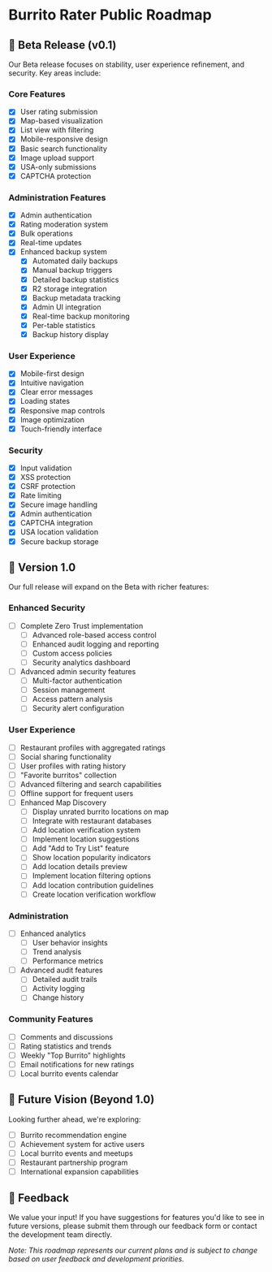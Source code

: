 # Burrito Rater Public Roadmap

## 🚀 Beta Release (v0.1)

Our Beta release focuses on stability, user experience refinement, and security. Key areas include:

### Core Features
- [x] User rating submission
- [x] Map-based visualization
- [x] List view with filtering
- [x] Mobile-responsive design
- [x] Basic search functionality
- [x] Image upload support
- [x] USA-only submissions
- [x] CAPTCHA protection

### Administration Features
- [x] Admin authentication
- [x] Rating moderation system
- [x] Bulk operations
- [x] Real-time updates
- [x] Enhanced backup system
  - [x] Automated daily backups
  - [x] Manual backup triggers
  - [x] Detailed backup statistics
  - [x] R2 storage integration
  - [x] Backup metadata tracking
  - [x] Admin UI integration
  - [x] Real-time backup monitoring
  - [x] Per-table statistics
  - [x] Backup history display

### User Experience
- [x] Mobile-first design
- [x] Intuitive navigation
- [x] Clear error messages
- [x] Loading states
- [x] Responsive map controls
- [x] Image optimization
- [x] Touch-friendly interface

### Security
- [x] Input validation
- [x] XSS protection
- [x] CSRF protection
- [x] Rate limiting
- [x] Secure image handling
- [x] Admin authentication
- [x] CAPTCHA integration
- [x] USA location validation
- [x] Secure backup storage

## 🌮 Version 1.0

Our full release will expand on the Beta with richer features:

### Enhanced Security
- [ ] Complete Zero Trust implementation
  - [ ] Advanced role-based access control
  - [ ] Enhanced audit logging and reporting
  - [ ] Custom access policies
  - [ ] Security analytics dashboard
- [ ] Advanced admin security features
  - [ ] Multi-factor authentication
  - [ ] Session management
  - [ ] Access pattern analysis
  - [ ] Security alert configuration

### User Experience
- [ ] Restaurant profiles with aggregated ratings
- [ ] Social sharing functionality
- [ ] User profiles with rating history
- [ ] "Favorite burritos" collection
- [ ] Advanced filtering and search capabilities
- [ ] Offline support for frequent users
- [ ] Enhanced Map Discovery
  - [ ] Display unrated burrito locations on map
  - [ ] Integrate with restaurant databases
  - [ ] Add location verification system
  - [ ] Implement location suggestions
  - [ ] Add "Add to Try List" feature
  - [ ] Show location popularity indicators
  - [ ] Add location details preview
  - [ ] Implement location filtering options
  - [ ] Add location contribution guidelines
  - [ ] Create location verification workflow

### Administration
- [ ] Enhanced analytics
  - [ ] User behavior insights
  - [ ] Trend analysis
  - [ ] Performance metrics
- [ ] Advanced audit features
  - [ ] Detailed audit trails
  - [ ] Activity logging
  - [ ] Change history

### Community Features
- [ ] Comments and discussions
- [ ] Rating statistics and trends
- [ ] Weekly "Top Burrito" highlights
- [ ] Email notifications for new ratings
- [ ] Local burrito events calendar

## 🔮 Future Vision (Beyond 1.0)

Looking further ahead, we're exploring:

- [ ] Burrito recommendation engine
- [ ] Achievement system for active users
- [ ] Local burrito events and meetups
- [ ] Restaurant partnership program
- [ ] International expansion capabilities

## 📝 Feedback

We value your input! If you have suggestions for features you'd like to see in future versions, please submit them through our feedback form or contact the development team directly.

*Note: This roadmap represents our current plans and is subject to change based on user feedback and development priorities.* 